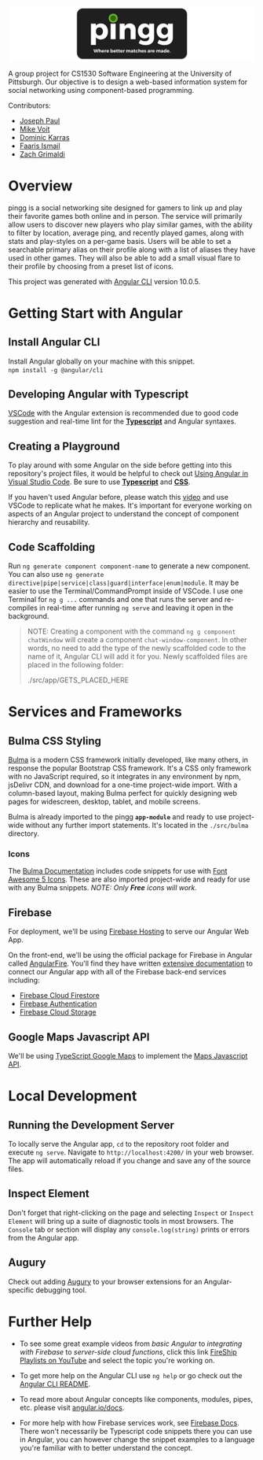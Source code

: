 <img src="src/assets/images/pingg_logo_bg.png"
     alt="pingg"
     style="float: center;" />

A group project for CS1530 Software Engineering at the University of Pittsburgh. Our objective is to design a web-based information system for social networking using component-based programming. 

Contributors:
- [Joseph Paul](https://github.com/joepauljoe)
- [Mike Voit](https://github.com/mikeswa)
- [Dominic Karras](https://github.com/dak198)
- [Faaris Ismail](https://github.com/FaarisIsmail)
- [Zach Grimaldi](https://github.com/zpg6)

# Overview

pingg is a social networking site designed for gamers to link up and play their favorite games both online and in person. The service will primarily allow users to discover new players who play similar games, with the ability to filter by location, average ping, and recently played games, along with stats and play-styles on a per-game basis. Users will be able to set a searchable primary alias on their profile along with a list of aliases they have used in other games. They will also be able to add a small visual flare to their profile by choosing from a preset list of icons.

This project was generated with [Angular CLI](https://github.com/angular/angular-cli) version 10.0.5.

# Getting Start with Angular

## Install Angular CLI

Install Angular globally on your machine with this snippet.  
`npm install -g @angular/cli`

## Developing Angular with Typescript

[VSCode](https://code.visualstudio.com) with the Angular extension is recommended due to good code suggestion and real-time lint for the **[Typescript](https://www.typescriptlang.org/)** and Angular syntaxes.

## Creating a Playground

To play around with some Angular on the side before getting into this repository's project files, it would be helpful to check out [Using Angular in Visual Studio Code](https://code.visualstudio.com/docs/nodejs/angular-tutorial). Be sure to use **[Typescript](https://www.typescriptlang.org/)** and **[CSS](https://www.w3schools.com/css/default.asp)**.

If you haven't used Angular before, please watch this [video](https://www.youtube.com/watch?v=23o0evRtrFI) and use VSCode to replicate what he makes. It's important for everyone working on aspects of an Angular project to understand the concept of component hierarchy and reusability.

## Code Scaffolding

Run `ng generate component component-name` to generate a new component. You can also use `ng generate directive|pipe|service|class|guard|interface|enum|module`. It may be easier to use the Terminal/CommandPrompt inside of VSCode. I use one Terminal for `ng g ...` commands and one that runs the server and re-compiles in real-time after running `ng serve` and leaving it open in the background.

> NOTE: Creating a component with the command `ng g component chatWindow` will create a component `chat-window-component`. In other words, no need to add the type of the newly scaffolded code to the name of it, Angular CLI will add it for you. Newly scaffolded files are placed in the following folder: 
> 
> ./src/app/GETS_PLACED_HERE


# Services and Frameworks

## Bulma CSS Styling

[Bulma](https://bulma.io) is a modern CSS framework initially developed, like many others, in response the popular Bootstrap CSS framework. It's a CSS only framework with no JavaScript required, so it integrates in any environment by npm, jsDelivr CDN, and download for a one-time project-wide import. With a column-based layout, making Bulma perfect for quickly designing web pages for widescreen, desktop, tablet, and mobile screens.

Bulma is already imported to the pingg **`app-module`** and ready to use project-wide without any further import statements. It's located in the `./src/bulma` directory. 

### Icons

The [Bulma Documentation](https://bulma.io/documentation/) includes code snippets for use with [Font Awesome 5 Icons](https://fontawesome.com/icons?d=gallery). These are also imported project-wide and ready for use with any Bulma snippets. *NOTE: Only **Free** icons will work.*

## Firebase

For deployment, we'll be using [Firebase Hosting](https://firebase.google.com/docs/hosting) to serve our Angular Web App.

On the front-end, we'll be using the official package for Firebase in Angular called [AngularFire](https://github.com/angular/angularfire). You'll find they have written [extensive documentation](https://github.com/angular/angularfire/tree/master/docs) to connect our Angular app with all of the Firebase back-end services including:

- [Firebase Cloud Firestore](https://firebase.google.com/docs/firestore)
- [Firebase Authentication](https://firebase.google.com/docs/auth)
- [Firebase Cloud Storage](https://firebase.google.com/docs/storage)

## Google Maps Javascript API

We'll be using [TypeScript Google Maps](https://developers.google.com/maps/documentation/javascript/using-typescript) to implement the [Maps Javascript API](https://developers.google.com/maps/documentation/javascript).

# Local Development

## Running the Development Server

To locally serve the Angular app, `cd` to the repository root folder and execute `ng serve`. Navigate to `http://localhost:4200/` in your web browser. The app will automatically reload if you change and save any of the source files.

## Inspect Element

Don't forget that right-clicking on the page and selecting `Inspect` or `Inspect Element` will bring up a suite of diagnostic tools in most browsers. The `Console` tab or section will display any `console.log(string)` prints or errors from the Angular app.

## Augury

Check out adding [Augury](https://augury.rangle.io) to your browser extensions for an Angular-specific debugging tool.

# Further Help

- To see some great example videos from *basic Angular* to *integrating with Firebase* to *server-side cloud functions*, click this link [FireShip Playlists on YouTube](https://www.youtube.com/c/AngularFirebase/playlists) and select the topic you're working on.

- To get more help on the Angular CLI use `ng help` or go check out the [Angular CLI README](https://github.com/angular/angular-cli/blob/master/README.md).

- To read more about Angular concepts like components, modules, pipes, etc. please visit [angular.io/docs](https://angular.io/docs).

- For more help with how Firebase services work, see [Firebase Docs](https://firebase.google.com/docs/guides). There won't necessarily be Typescript code snippets there you can use in Angular, you can however change the snippet examples to a language you're familiar with to better understand the concept.


